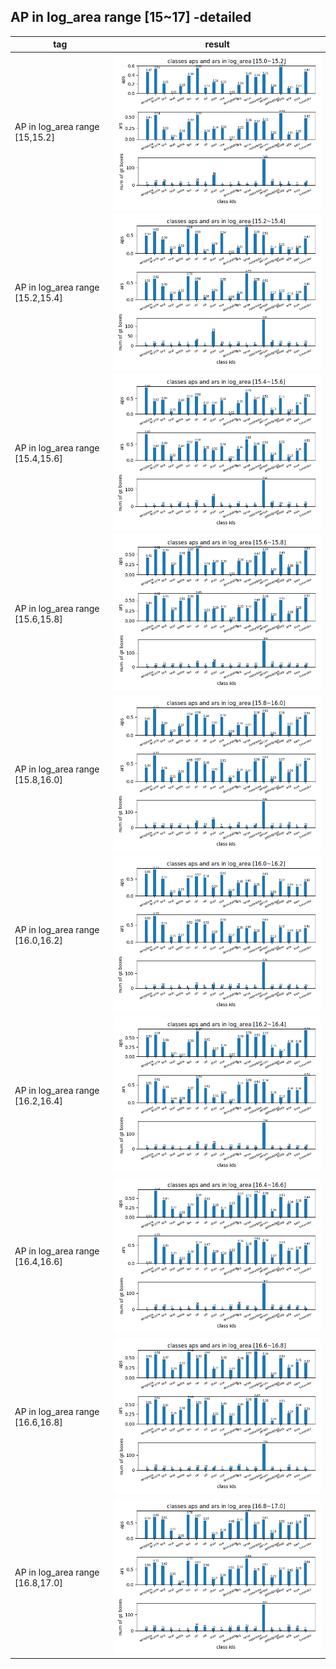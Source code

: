 ## AP in log_area range [15~17] -detailed
tag| result |
----|-----|
AP in log\_area range [15,15.2] |![](ap_log_area_15.0~15.2.png)|
AP in log\_area range [15.2,15.4] |![](ap_log_area_15.2~15.4.png)|
AP in log\_area range [15.4,15.6] |![](ap_log_area_15.4~15.6.png)|
AP in log\_area range [15.6,15.8] |![](ap_log_area_15.6~15.8.png)|
AP in log\_area range [15.8,16.0] |![](ap_log_area_15.8~16.0.png)|
AP in log\_area range [16.0,16.2] |![](ap_log_area_16.0~16.2.png)|
AP in log\_area range [16.2,16.4] |![](ap_log_area_16.2~16.4.png)|
AP in log\_area range [16.4,16.6] |![](ap_log_area_16.4~16.6.png)|
AP in log\_area range [16.6,16.8] |![](ap_log_area_16.6~16.8.png)|
AP in log\_area range [16.8,17.0] |![](ap_log_area_16.8~17.0.png)|